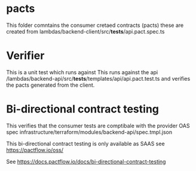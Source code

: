 # pacts
This folder comntains the consumer cretaed contracts (pacts) these are created from lambdas/backend-client/src/__tests__/api.pact.spec.ts

# Verifier
This is a unit test which runs against
This runs against the api /lambdas/backend-api/src/__tests__/templates/api/api.pact.test.ts and verifies the pacts generated from the client.


# Bi-directional contract testing

This verifies that the consumer tests are comptibale with the provider OAS spec  infrastructure/terraform/modules/backend-api/spec.tmpl.json

This bi-directional contract testing is only available as SAAS see https://pactflow.io/oss/

See https://docs.pactflow.io/docs/bi-directional-contract-testing
